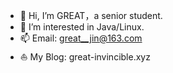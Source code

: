 - 👋 Hi, I’m GREAT，a senior student.
- 👀 I’m interested in Java/Linux.
- 📫 Email: great__jin@163.com
- ⛵ My Blog: great-invincible.xyz
